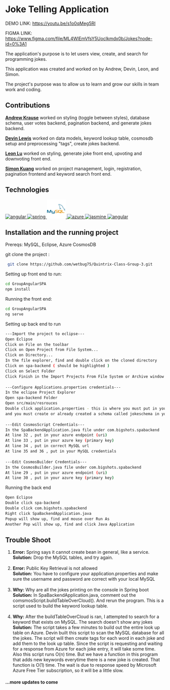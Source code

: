 # Joke Telling Application

DEMO LINK: https://youtu.be/s1o0qMeg5RI

FIGMA LINK: https://www.figma.com/file/ML4WlEmVfsY5UocIkmdx0b/Jokes?node-id=0%3A1

The application's purpose is to let users view, create, and search for programming jokes.

This application was created and worked on by Andrew, Devin, Leon, and Simon.

The project's purpose was to allow us to learn and grow our skills in team work and coding.

## Contributions
<strong>[Andrew Krause](https://github.com/wetbug75)</strong> worked on styling (toggle between styles), database schema, user votes backend, pagination backend, and generate jokes backend.

<strong>[Devin Lewis](https://github.com/wolfpackdev5)</strong> worked on data models, keyword lookup table, cosmosdb setup and preprocessing "tags", create jokes backend.

<strong>[Leon Lu](https://github.com/IceDragoon064)</strong> worked on styling, generate joke front end, upvoting and downvoting front end.

<strong>[Simon Kuang](https://github.com/simonsimon9)</strong> worked on project management, login, registration, pagination frontend and keyword search front end. 
<br>

## Technologies

<p align="left"> 
  <a href="https://angular.io" target="_blank" rel="noreferrer"> <img src="https://angular.io/assets/images/logos/angular/angular.svg" alt="angular" width="50"     height="50"/> </a> 
   <a href="https://spring.io/" target="_blank" rel="noreferrer"> <img src="https://www.vectorlogo.zone/logos/springio/springio-icon.svg" alt="spring" width="50" height="50"/> </a> 
  <a href="https://www.mysql.com/" target="_blank" rel="noreferrer"> <img src="https://raw.githubusercontent.com/devicons/devicon/master/icons/mysql/mysql-original-wordmark.svg" alt="mysql" width="60" height="60"/> </a>
  <a href="https://azure.microsoft.com/en-us/services/cosmos-db/" target="_blank" rel="noreferrer"> <img src="https://www.freelogovectors.net/wp-content/uploads/2022/03/azure_cosmos_db_logo_freelogovectors.net_-400x398.png" alt="azure" width="50" height="50"/> </a>
   <a href="https://jasmine.github.io" target="_blank" rel="noreferrer"> <img src="https://seeklogo.com/images/J/jasmine-logo-1A0FA4D537-seeklogo.com.png" alt="jasmine" width="50"     height="50"/> </a> 
   <a href="https://karma-runner.github.io/latest/index.html" target="_blank" rel="noreferrer"> <img src="https://www.npmjs.com/npm-avatar/eyJhbGciOiJIUzI1NiIsInR5cCI6IkpXVCJ9.eyJhdmF0YXJVUkwiOiJodHRwczovL3MuZ3JhdmF0YXIuY29tL2F2YXRhci9kMmM0MzdjNmIwNjdkNjEwNWRjYWNlMjQyNzMwM2MzYj9zaXplPTQ5NiZkZWZhdWx0PXJldHJvIn0.R1m_mytYH_ZTlKgUYtyHNDImcK7AxvFFhDvjUBZClzs" alt="angular" width="50"     height="50"/> </a> 
</p>

## Installation and the running project

Prereqs: MySQL, Eclipse, Azure CosmosDB

git clone the project :

```bash
 git clone https://github.com/wetbug75/Quintrix-Class-Group-3.git
```

Setting up front end to run:

```bash
cd GroupAngularSPA
npm install 

```

Running the front end: 
```bash
cd GroupAngularSPA
ng serve
```

Setting up back end to run 
```bash
---Import the project to eclipse---
Open Eclipse 
Click on File on the toolbar
Click on Open Project from File System...
Click on Directory...
In the file explorer, find and double click on the cloned directory 
Click on spa-backend ( should be highlighted )
Click on Select Folder
Click Finish in the Import Projects From File System or Archive window

---Configure Applications.properties credentials---
In the eclipse Project Explorer
Open spa-backend Folder
Open src/main/resrouces
Double click application.properties - this is where you must put in your configurations for MySQL/Azure
and you must create or already created a schema called jokeschema in your MySQL. 

---Edit CosmosScript Credentials---
In the SpaBackendApplication.java file under com.bigshots.spabackend
At line 32 , put in your azure endpoint (uri)
At line 33 , put in your azure key (primary key)
At line 34 , put in correct MySQL url
At line 35 and 36 , put in your MySQL credentials 

---Edit CosmosBuilder Credentials---
In the CosmosBuilder.java file under com.bigshots.spabackend
At line 29 , put in your azure endpoint (uri)
At line 30 , put in your azure key (primary key)

```

Running the back end
```bash
Open Eclipse
Double click spa-backend
Double click com.bigshots.spabackend
Right click SpaBackendApplication.java
Popup will show up, find and mouse over Run As 
Another Pop will show up, find and click Java Application
```
## Trouble Shoot

<ol>
   <li>
    <strong>Error:</strong> Spring says it cannot create bean in general, like a service.<br>
      <strong>Solution:</strong> Drop the MySQL tables, and try again. 
  </li>
  <br>
  <li>
    <strong>Error:</strong> Public Key Retrieval is not allowed <br>
      <strong>Solution:</strong> You have to configure your application.properties and make sure the username and password are correct with your local MySQL
  </li>
  <br>
   <li>
     <strong> Why:</strong> Why are all the jokes printing on the console in Spring boot <br>
     <strong>Solution:</strong> In SpaBackendApplication.java, comment out the comsmosScript.buildTableOverCloud(). And rerun the program. This is a script used to     build the keyword lookup table. 
  </li>
   <br>
   <li>
     <strong> Why:</strong> After the buildTableOverCloud is ran, I attempted to search for a keyword that exists on MySQL. The search doesn't show any jokes <br>
     <strong>Solution:</strong> The script takes a few minutes to build out the entire look up table on Azure. Devin built this script to scan the MySQL database for all the jokes. The script will then create tags for each word in each joke and add them to the look up table. Since the script is requesting and waiting for a response from Azure for each joke entry, it will take some time. Also this script runs O(n) time. But we have a function in this program that adds new keywords everytime there is a new joke is created. That function is O(1) time. The wait is due to response speed by Microsoft Azure Free Tier subscription, so it will be a little slow. 
  </li>
</ol>

#### ...more updates to come

